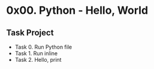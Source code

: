 # 0x00. Python - Hello, World

## Task Project

- Task 0. Run Python file
- Task 1. Run inline
- Task 2. Hello, print